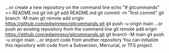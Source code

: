 …or create a new repository on the command line
echo "# gitcommands" >> README.md
git init
git add README.md
git commit -m "first commit"
git branch -M main
git remote add origin https://github.com/edwinrepo/gitcommands.git
git push -u origin main
…or push an existing repository from the command line
git remote add origin https://github.com/edwinrepo/gitcommands.git
git branch -M main
git push -u origin main
…or import code from another repository
You can initialize this repository with code from a Subversion, Mercurial, or TFS project.


